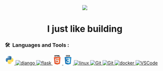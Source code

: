 <p align="center" style="padding-bottom:0; margin-bottom:0;">
    <img src="https://readme-typing-svg.herokuapp.com/?lines=Python+Backend+Developer&font=Fira%20Code&center=true&width=380&height=50">
</p>

<h1 align="center">I just like building</h1>

### 🛠 &nbsp;Languages and Tools :
<p align="left"> 
<a href="https://www.python.org" target="_blank" rel="noreferrer"> <img src="https://raw.githubusercontent.com/devicons/devicon/master/icons/python/python-original.svg" alt="python" width="30" height="30"/> </a>
<a href="https://www.djangoproject.com" target="_blank" rel="noreferrer"> <img src="https://upload.wikimedia.org/wikipedia/commons/7/75/Django_logo.svg" alt="django" width="90" height="30"/> </a> 
<a href="https://flask.palletsprojects.com/en/2.2.x/" target="_blank" rel="noreferrer"> <img src="https://i0.wp.com/www.jumpingrivers.com/blog/python-api-deployment-rstudio-flask/flask.png?w=400&ssl=1" alt="flask" width="50" height="30"/> </a> 
<a href="https://www.w3.org/html/" target="_blank" rel="noreferrer"> <img src="https://raw.githubusercontent.com/devicons/devicon/master/icons/html5/html5-original-wordmark.svg" alt="html5" width="30" height="30"/> </a> 
<a href="https://www.w3schools.com/css/" target="_blank" rel="noreferrer"> <img src="https://raw.githubusercontent.com/devicons/devicon/master/icons/css3/css3-original-wordmark.svg" alt="css3" width="30" height="30"/> </a>
<a href="https://en.wikipedia.org/wiki/Ubuntu" target="_blank" rel="noreferrer"> <img src="https://cdn.jsdelivr.net/gh/devicons/devicon/icons/linux/linux-original.svg" alt="linux" width="30" height="30"/> </a>
<a href="https://en.wikipedia.org/wiki/Git" target="_blank" rel="noreferrer"> <img src="https://cdn.jsdelivr.net/gh/devicons/devicon/icons/git/git-original.svg" alt="Git" width="30" height="30"/> </a>
<a href="https://en.wikipedia.org/wiki/Git" target="_blank" rel="noreferrer"> <img src="https://cdn.jsdelivr.net/gh/devicons/devicon/icons/git/git-original.svg" alt="Git" width="30" height="30"/> </a>
<a href="https://github.com/" target="_blank" rel="noreferrer"> <img src="https://devicons.railway.app/i/github-light.svg" alt="docker" width="30" height="30"/> </a>
<a href="https://en.wikipedia.org/wiki/Visual_Studio_Code" target="_blank" rel="noreferrer"> <img src="https://cdn.jsdelivr.net/gh/devicons/devicon/icons/vscode/vscode-original.svg" alt="VSCode" width="30" height="30"/> </a>




<!-- <a href="https://en.wikipedia.org/wiki/PHP" target="_blank" rel="noreferrer"> <img src="https://en.wikipedia.org/wiki/PHP#/media/File:PHP-logo.svg" alt="PHP" width="30" height="30"/> </a>

<a href="https://devdocs.magento.com" target="_blank" rel="noreferrer"> <img src="https://ru.wikipedia.org/wiki/Adobe#/media/%D0%A4%D0%B0%D0%B9%D0%BB:Adobe_Corporate_logo.svg" alt="magento" width="30" height="30"/> </a>

<a href="https://en.wikipedia.org/wiki/WordPress" target="_blank" rel="noreferrer"> <img src="https://en.wikipedia.org/wiki/WordPress#/media/File:WordPress_logo.svg" alt="WordPress" width="30" height="30"/> </a> -->





<!--
**Kostiantyn-Liapkalo/Kostiantyn-Liapkalo** is a ✨ _special_ ✨ repository because its `README.md` (this file) appears on your GitHub profile.

Here are some ideas to get you started:

- 🔭 I’m currently working on ...
- 🌱 I’m currently learning ...
- 👯 I’m looking to collaborate on ...
- 🤔 I’m looking for help with ...
- 💬 Ask me about ...
- 📫 How to reach me: ...
- 😄 Pronouns: ...
- ⚡ Fun fact: ...
-->
